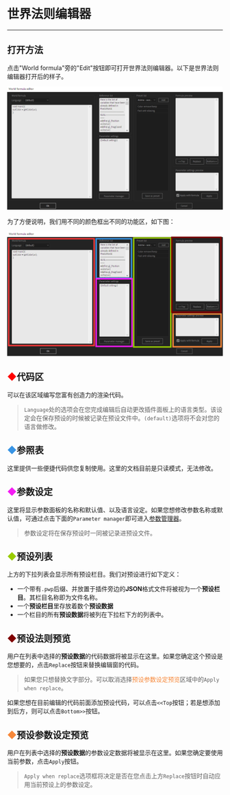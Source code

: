 # 世界法则编辑器
-------

## 打开方法
点击"World formula"旁的"Edit"按钮即可打开世界法则编辑器。以下是世界法则编辑器打开后的样子。

![世界法则编辑器](formulaEditor.png)

为了方便说明，我们用不同的颜色框出不同的功能区，如下图：

![世界法则编辑器（含标识框）](FE_AreaInfo.png)

## <span style="color:rgb(255,0,0)">◆</span>代码区

可以在该区域编写您富有创造力的渲染代码。

> `Language`处的选项会在您完成编辑后自动更改插件面板上的语言类型。该设定会在保存预设的时候被记录在预设文件中。`(default)`选项将不会对您的语言做修改。


## <span style="color:rgb(56,148,228)">◆</span>参照表

这里提供一些便捷代码供您复制使用。这里的文档目前是只读模式，无法修改。


## <span style="color:rgb(243,27,243)">◆</span>参数设定

这里将显示参数面板的名称和默认值、以及语言设定。如果您想修改参数名称或默认值，可通过点击下面的`Parameter manager`即可进入[参数管理器](ParameterWindow.md)。

> 参数设定将在保存预设时一同被记录进预设文件。

## <span style="color:rgb(153,204,0)">◆</span>预设列表

上方的下拉列表会显示所有预设栏目。我们对预设进行如下定义：

- 一个带有`.pwp`后缀、并放置于插件旁边的**JSON**格式文件将被视为一个**预设栏目**。其栏目名称即为文件名称。
- 一个**预设栏目**里存放着数个**预设数据**
- 一个栏目的所有**预设数据**将被列在下拉栏下方的列表中。

## <span style="color:rgb(128,0,0)">◆</span>预设法则预览

用户在列表中选择的**预设数据**的代码数据将被显示在这里。如果您确定这个预设是您想要的，点击`Replace`按钮来替换编辑窗的代码。

> 如果您只想替换文字部分。可以取消选择<span style="color:rgb(247,136,58)">预设参数设定预览</span>区域中的`Apply when replace`。

如果您想在目前编辑的代码前面添加预设代码，可以点击`<<Top`按钮；若是想添加到后方，则可以点击`Bottom>>`按钮。

## <span style="color:rgb(247,136,58)">◆</span>预设参数设定预览

用户在列表中选择的**预设数据**的参数设定数据将被显示在这里。如果您确定要使用当前参数，点击`Apply`按钮。
> `Apply when replace`选项框将决定是否在您点击上方`Replace`按钮时自动应用当前预设上的参数设定。


